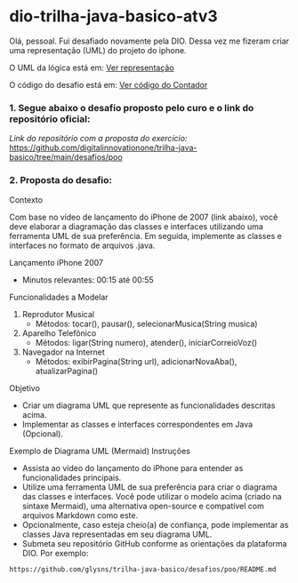 # dio-trilha-java-basico-atv3
Olá, pessoal. Fui desafiado novamente pela DIO. Dessa vez me fizeram criar uma representação (UML) do projeto do iphone.

O UML da lógica está em: [Ver representação](Dio-trilha-java-básico-atv3-UML.png)

O código do desafio está em: [Ver código do Contador](src/)


<h3> 1. Segue abaixo o desafio proposto pelo curo e o link do repositório oficial:</h3>

_Link do repositório  com a proposta do exercício:_ https://github.com/digitalinnovationone/trilha-java-basico/tree/main/desafios/poo

<h3>2. Proposta do desafio:</h3>
Contexto

Com base no vídeo de lançamento do iPhone de 2007 (link abaixo), você deve elaborar a diagramação das classes e interfaces utilizando uma ferramenta UML de sua preferência. Em seguida, implemente as classes e interfaces no formato de arquivos .java.

Lançamento iPhone 2007

- Minutos relevantes: 00:15 até 00:55

Funcionalidades a Modelar

  1. Reprodutor Musical
        - Métodos: tocar(), pausar(), selecionarMusica(String musica)
  2. Aparelho Telefônico
        - Métodos: ligar(String numero), atender(), iniciarCorreioVoz()
  3. Navegador na Internet
        - Métodos: exibirPagina(String url), adicionarNovaAba(), atualizarPagina()

Objetivo

- Criar um diagrama UML que represente as funcionalidades descritas acima.
- Implementar as classes e interfaces correspondentes em Java (Opcional).

Exemplo de Diagrama UML (Mermaid)
Instruções

  - Assista ao vídeo do lançamento do iPhone para entender as funcionalidades principais.
  - Utilize uma ferramenta UML de sua preferência para criar o diagrama das classes e interfaces. Você pode utilizar o modelo acima (criado na sintaxe Mermaid), uma alternativa open-source e compatível com arquivos Markdown como este.
  - Opcionalmente, caso esteja cheio(a) de confiança, pode implementar as classes Java representadas em seu diagrama UML.
  - Submeta seu repositório GitHub conforme as orientações da plataforma DIO. Por exemplo:

   ``` 
   https://github.com/glysns/trilha-java-basico/desafios/poo/README.md
